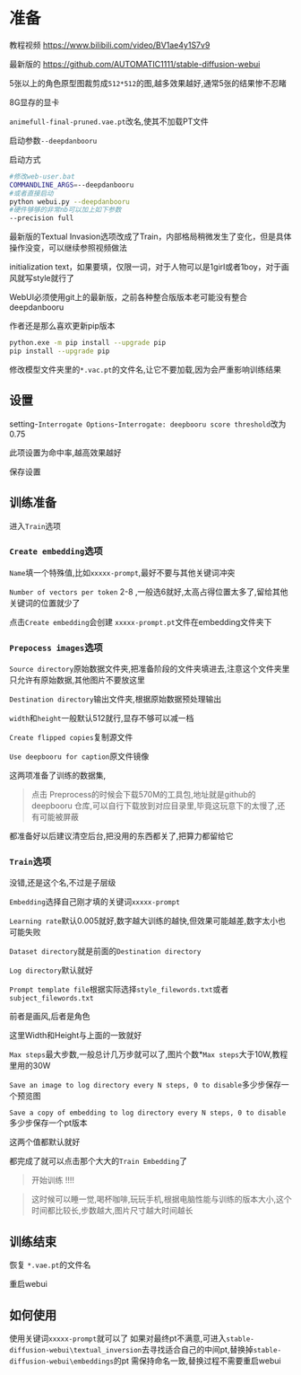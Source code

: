 # 准备

教程视频 https://www.bilibili.com/video/BV1ae4y1S7v9

最新版的 https://github.com/AUTOMATIC1111/stable-diffusion-webui

5张以上的角色原型图裁剪成`512*512`的图,越多效果越好,通常5张的结果惨不忍睹

8G显存的显卡

`animefull-final-pruned.vae.pt`改名,使其不加载PT文件

启动参数`--deepdanbooru`

启动方式

```bash
#修改web-user.bat
COMMANDLINE_ARGS=--deepdanbooru
#或者直接启动
python webui.py --deepdanbooru
#硬件够够的非常nb可以加上如下参数
--precision full
```

最新版的Textual Invasion选项改成了Train，内部格局稍微发生了变化，但是具体操作没变，可以继续参照视频做法

initialization text，如果要填，仅限一词，对于人物可以是1girl或者1boy，对于画风就写style就行了

WebUI必须使用git上的最新版，之前各种整合版版本老可能没有整合deepdanbooru

作者还是那么喜欢更新pip版本

```bash
python.exe -m pip install --upgrade pip
pip install --upgrade pip
```

修改模型文件夹里的`*.vac.pt`的文件名,让它不要加载,因为会严重影响训练结果

## 设置

setting-`Interrogate Options`-`Interrogate: deepbooru score threshold`改为0.75

此项设置为命中率,越高效果越好

保存设置

## 训练准备

进入`Train`选项

### `Create embedding`选项

`Name`填一个特殊值,比如`xxxxx-prompt`,最好不要与其他关键词冲突

`Number of vectors per token` 2-8 ,一般选6就好,太高占得位置太多了,留给其他关键词的位置就少了

点击`Create embedding`会创建 `xxxxx-prompt.pt`文件在embedding文件夹下



### `Prepocess images`选项

`Source directory`原始数据文件夹,把准备阶段的文件夹填进去,注意这个文件夹里只允许有原始数据,其他图片不要放这里

`Destination directory`输出文件夹,根据原始数据预处理输出

`width`和`height`一般默认512就行,显存不够可以减一档

`Create flipped copies`复制源文件

`Use deepbooru for caption`原文件镜像

这两项准备了训练的数据集,

> 点击 Preprocess的时候会下载570M的工具包,地址就是github的deepbooru 仓库,可以自行下载放到对应目录里,毕竟这玩意下的太慢了,还有可能被屏蔽

都准备好以后建议清空后台,把没用的东西都关了,把算力都留给它



### `Train`选项

没错,还是这个名,不过是子层级

`Embedding`选择自己刚才填的关键词`xxxxx-prompt`

`Learning rate`默认0.005就好,数字越大训练的越快,但效果可能越差,数字太小也可能失败

`Dataset directory`就是前面的`Destination directory`

`Log directory`默认就好

`Prompt template file`根据实际选择`style_filewords.txt`或者`subject_filewords.txt`

前者是画风,后者是角色

这里Width和Height与上面的一致就好

`Max steps`最大步数,一般总计几万步就可以了,图片个数*`Max steps`大于10W,教程里用的30W

`Save an image to log directory every N steps, 0 to disable`多少步保存一个预览图

`Save a copy of embedding to log directory every N steps, 0 to disable`多少步保存一个pt版本

这两个值都默认就好

都完成了就可以点击那个大大的`Train Embedding`了

> 开始训练 !!!!

>  这时候可以睡一觉,喝杯咖啡,玩玩手机,根据电脑性能与训练的版本大小,这个时间都比较长,步数越大,图片尺寸越大时间越长

## 训练结束

恢复 `*.vae.pt`的文件名

重启webui

## 如何使用

使用关键词`xxxxx-prompt`就可以了
如果对最终pt不满意,可进入`stable-diffusion-webui\textual_inversion`去寻找适合自己的中间pt,替换掉`stable-diffusion-webui\embeddings`的pt
需保持命名一致,替换过程不需要重启webui